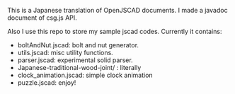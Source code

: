 This is a Japanese translation of OpenJSCAD documents.
I made a javadoc document of csg.js API.

Also I use this repo to store my sample jscad codes.
Currently it contains:
- boltAndNut.jscad: bolt and nut generator.
- utils.jscad: misc utility functions.
- parser.jscad: experimental solid parser.
- Japanese-traditional-wood-joint/ : literally
- clock_animation.jscad: simple clock animation
- puzzle.jscad: enjoy!

